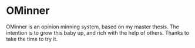 # OMinner
OMinner is an opinion minning system, based on my master thesis. The intention is to grow this baby up, and rich with the help of others. Thanks to take the time to try it.
